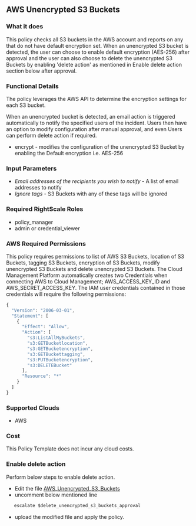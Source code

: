 ## AWS Unencrypted S3 Buckets
 
### What it does
This policy checks all S3 buckets in the AWS account and reports on any that do not have default encryption set. When an unencrypted S3 bucket is detected, the user can choose to enable default encryption (AES-256) after approval and the user can also choose to delete the unencrypted S3 Buckets by enabling 'delete action' as mentioned in Enable delete action section below after approval.
 
### Functional Details
 
The policy leverages the AWS API to determine the encryption settings for each S3 bucket.
 
When an unencrypted bucket is detected, an email action is triggered automatically to notify the specified users of the incident. Users then have an option to modify configuration after manual approval, and even Users can perform delete action if required.

* encrypt - modifies the configuration of the unencrypted S3 Bucket by enabling the Default encryption i.e. AES-256
 
### Input Parameters
 
- *Email addresses of the recipients you wish to notify* - A list of email addresses to notify
- *Ignore tags* - S3 Buckets with any of these tags will be ignored 
 
### Required RightScale Roles
 
- policy_manager
- admin or credential_viewer
 
### AWS Required Permissions

This policy requires permissions to list of AWS S3 Buckets, location of S3 Buckets, tagging S3 Buckets, encryption of S3 Buckets, modify unencrypted S3 Buckets and delete unencrypted S3 Buckets.
The Cloud Management Platform automatically creates two Credentials when connecting AWS to Cloud Management; AWS_ACCESS_KEY_ID and AWS_SECRET_ACCESS_KEY. The IAM user credentials contained in those credentials will require the following permissions:

```javascript
{
  "Version": "2006-03-01",
  "Statement": [
    {
      "Effect": "Allow",
      "Action": [
        "s3:ListAllMyBuckets",
        "s3:GETBucketlocation",
        "s3:GETBucketencryption",
        "s3:GETBuckettagging",
        "s3:PUTBucketencryption",
        "s3:DELETEBucket"
      ],
      "Resource": "*"
    }
  ]
}
```

### Supported Clouds
 
- AWS
 
### Cost
 
This Policy Template does not incur any cloud costs.

### Enable delete action

Perform below steps to enable delete action.

- Edit the file [AWS_Unencrypted_S3_Buckets](https://github.com/rightscale/policy_templates/tree/master/security/aws/unencrypted_s3_buckets/AWS_Unencrypted_S3_Buckets.pt)
- uncomment below mentioned line
```javascript
   escalate $delete_unencrypted_s3_buckets_approval	
```	
- upload the modified file and apply the policy.



